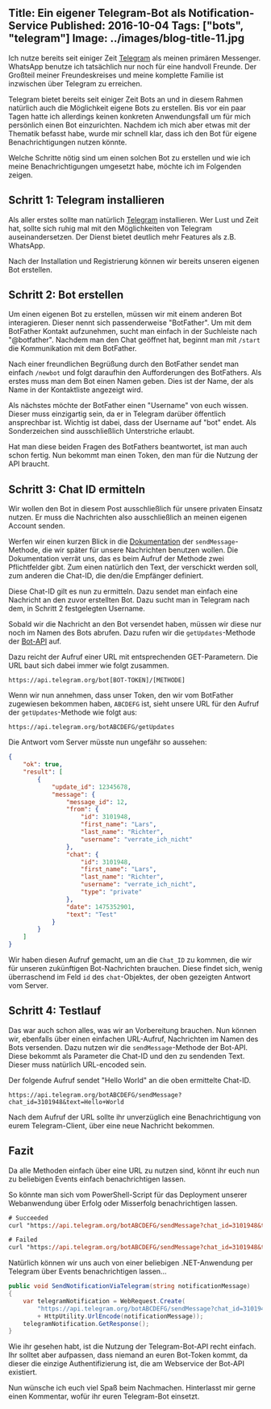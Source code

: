 Title: Ein eigener Telegram-Bot als Notification-Service
Published: 2016-10-04
Tags: ["bots", "telegram"]
Image: ../images/blog-title-11.jpg
---
Ich nutze bereits seit einiger Zeit [Telegram](https://telegram.org/) als meinen primären Messenger.
WhatsApp benutze ich tatsächlich nur noch für eine handvoll Freunde. Der Großteil meiner Freundeskreises und meine komplette Familie
ist inzwischen über Telegram zu erreichen.

Telegram bietet bereits seit einiger Zeit Bots an und in diesem Rahmen natürlich auch die Möglichkeit eigene Bots zu erstellen.
Bis vor ein paar Tagen hatte ich allerdings keinen konkreten Anwendungsfall um für mich persönlich einen Bot einzurichten.
Nachdem ich mich aber etwas mit der Thematik befasst habe, wurde mir schnell klar, dass ich den Bot für eigene Benachrichtigungen nutzen könnte.

Welche Schritte nötig sind um einen solchen Bot zu erstellen und wie ich meine Benachrichtigungen umgesetzt habe, möchte ich im Folgenden zeigen<!-- Read More -->.

## Schritt 1: Telegram installieren

Als aller erstes sollte man natürlich [Telegram](https://telegram.org/) installieren. Wer Lust und Zeit hat, sollte sich
ruhig mal mit den Möglichkeiten von Telegram auseinandersetzen. Der Dienst bietet deutlich mehr Features als z.B. WhatsApp.

Nach der Installation und Registrierung können wir bereits unseren eigenen Bot erstellen.

## Schritt 2: Bot erstellen

Um einen eigenen Bot zu erstellen, müssen wir mit einem anderen Bot interagieren. Dieser nennt sich passenderweise "BotFather".
Um mit dem BotFather Kontakt aufzunehmen, sucht man einfach in der Suchleiste nach "@botfather". Nachdem man den Chat geöffnet hat, beginnt man mit
`/start` die Kommunikation mit dem BotFather.

Nach einer freundlichen Begrüßung durch den BotFather sendet man einfach `/newbot` und folgt daraufhin den Aufforderungen des BotFathers.
Als erstes muss man dem Bot einen Namen geben. Dies ist der Name, der als Name in der Kontaktliste angezeigt wird.

Als nächstes möchte der BotFather einen "Username" von euch wissen. Dieser muss einzigartig sein, da er in Telegram darüber öffentlich ansprechbar ist.
Wichtig ist dabei, dass der Username auf "bot" endet. Als Sonderzeichen sind ausschließlich Unterstriche erlaubt.

Hat man diese beiden Fragen des BotFathers beantwortet, ist man auch schon fertig. Nun bekommt man einen Token, den man für die Nutzung der API braucht.

## Schritt 3: Chat ID ermitteln

Wir wollen den Bot in diesem Post ausschließlich für unsere privaten Einsatz nutzen. Er muss die Nachrichten also ausschließlich an meinen eigenen Account
senden.

Werfen wir einen kurzen Blick in die [Dokumentation](https://core.telegram.org/bots/api#sendmessage)
der `sendMessage`-Methode, die wir später für unsere Nachrichten benutzen wollen. Die Dokumentation verrät uns, das es beim Aufruf der
Methode zwei Pflichtfelder gibt. Zum einen natürlich den Text, der verschickt werden soll, zum anderen die Chat-ID, die den/die Empfänger definiert.

Diese Chat-ID gilt es nun zu ermitteln. Dazu sendet man einfach eine Nachricht an den zuvor erstellten Bot. Dazu sucht man in Telegram nach
dem, in Schritt 2 festgelegten Username.

Sobald wir die Nachricht an den Bot versendet haben, müssen wir diese nur noch im Namen des Bots abrufen. Dazu rufen wir die `getUpdates`-Methode der
[Bot-API](https://core.telegram.org/bots/api#getupdates) auf.

Dazu reicht der Aufruf einer URL mit entsprechenden GET-Parametern. Die URL baut sich dabei immer wie folgt zusammen.

`https://api.telegram.org/bot[BOT-TOKEN]/[METHODE]`

Wenn wir nun annehmen, dass unser Token, den wir vom BotFather zugewiesen bekommen haben, `ABCDEFG` ist, sieht unsere URL für den
Aufruf der `getUpdates`-Methode wie folgt aus:

`https://api.telegram.org/botABCDEFG/getUpdates`

Die Antwort vom Server müsste nun ungefähr so aussehen:

```json
{
	"ok": true,
	"result": [
		{
			"update_id": 12345678,
			"message": {
				"message_id": 12,
				"from": {
					"id": 3101948,
					"first_name": "Lars",
					"last_name": "Richter",
					"username": "verrate_ich_nicht"
				},
				"chat": {
					"id": 3101948,
					"first_name": "Lars",
					"last_name": "Richter",
					"username": "verrate_ich_nicht",
					"type": "private"
				},
				"date": 1475352901,
				"text": "Test"
			}
		}
	]
}
```

Wir haben diesen Aufruf gemacht, um an die `Chat_ID` zu kommen, die wir für unseren zukünftigen Bot-Nachrichten brauchen.
Diese findet sich, wenig überraschend im Feld `id` des `chat`-Objektes, der oben gezeigten Antwort vom Server.

## Schritt 4: Testlauf

Das war auch schon alles, was wir an Vorbereitung brauchen. Nun können wir, ebenfalls über einen einfachen URL-Aufruf, Nachrichten im Namen des Bots
versenden. Dazu nutzen wir die `sendMessage`-Methode der Bot-API. Diese bekommt als Parameter die Chat-ID und den zu sendenden Text. Dieser muss
natürlich URL-encoded sein.

Der folgende Aufruf sendet "Hello World" an die oben ermittelte Chat-ID.

`https://api.telegram.org/botABCDEFG/sendMessage?chat_id=3101948&text=Hello+World`

Nach dem Aufruf der URL sollte ihr unverzüglich eine Benachrichtigung von eurem Telegram-Client, über eine neue Nachricht bekommen.

## Fazit

Da alle Methoden einfach über eine URL zu nutzen sind, könnt ihr euch nun zu beliebigen Events einfach benachrichtigen lassen.

So könnte man sich vom PowerShell-Script für das Deployment unserer Webanwendung über Erfolg oder Misserfolg benachrichtigen lassen.

```ps
# Succeeded
curl "https://api.telegram.org/botABCDEFG/sendMessage?chat_id=3101948&text=Deployment+succeeded"

# Failed
curl "https://api.telegram.org/botABCDEFG/sendMessage?chat_id=3101948&text=Deployment+failed"
```

Natürlich können wir uns auch von einer beliebigen .NET-Anwendung per Telegram über Events benachrichtigen lassen...

```csharp
public void SendNotificationViaTelegram(string notificationMessage)
{
    var telegramNotification = WebRequest.Create(
        "https://api.telegram.org/botABCDEFG/sendMessage?chat_id=3101948&text="
	    + HttpUtility.UrlEncode(notificationMessage));
    telegramNotification.GetResponse();
}

```

Wie ihr gesehen habt, ist die Nutzung der Telegram-Bot-API recht einfach. Ihr solltet aber aufpassen, dass niemand an euren Bot-Token kommt, da
dieser die einzige Authentifizierung ist, die am Webservice der Bot-API existiert.

Nun wünsche ich euch viel Spaß beim Nachmachen. Hinterlasst mir gerne einen Kommentar, wofür ihr euren Telegram-Bot einsetzt.